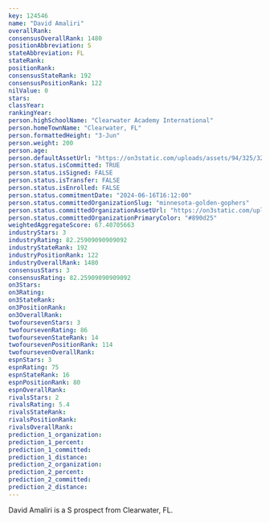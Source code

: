 ```yaml
---
key: 124546
name: "David Amaliri"
overallRank: 
consensusOverallRank: 1480
positionAbbreviation: S
stateAbbreviation: FL
stateRank: 
positionRank: 
consensusStateRank: 192
consensusPositionRank: 122
nilValue: 0
stars: 
classYear: 
rankingYear: 
person.highSchoolName: "Clearwater Academy International"
person.homeTownName: "Clearwater, FL"
person.formattedHeight: "3-Jun"
person.weight: 200
person.age: 
person.defaultAssetUrl: "https://on3static.com/uploads/assets/94/325/325094.png"
person.status.isCommitted: TRUE
person.status.isSigned: FALSE
person.status.isTransfer: FALSE
person.status.isEnrolled: FALSE
person.status.commitmentDate: "2024-06-16T16:12:00"
person.status.committedOrganizationSlug: "minnesota-golden-gophers"
person.status.committedOrganizationAssetUrl: "https://on3static.com/uploads/assets/43/150/150043.svg"
person.status.committedOrganizationPrimaryColor: "#890d25"
weightedAggregateScore: 67.40705663
industryStars: 3
industryRating: 82.25909090909092
industryStateRank: 192
industryPositionRank: 122
industryOverallRank: 1480
consensusStars: 3
consensusRating: 82.25909090909092
on3Stars: 
on3Rating: 
on3StateRank: 
on3PositionRank: 
on3OverallRank: 
twofoursevenStars: 3
twofoursevenRating: 86
twofoursevenStateRank: 14
twofoursevenPositionRank: 114
twofoursevenOverallRank: 
espnStars: 3
espnRating: 75
espnStateRank: 16
espnPositionRank: 80
espnOverallRank: 
rivalsStars: 2
rivalsRating: 5.4
rivalsStateRank: 
rivalsPositionRank: 
rivalsOverallRank: 
prediction_1_organization: 
prediction_1_percent: 
prediction_1_committed: 
prediction_1_distance: 
prediction_2_organization: 
prediction_2_percent: 
prediction_2_committed: 
prediction_2_distance: 
---
```

David Amaliri is a S prospect from Clearwater, FL.